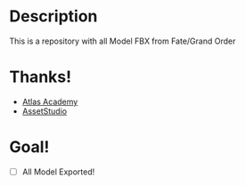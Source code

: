 # Description

This is a repository with all Model FBX from Fate/Grand Order

# Thanks!

- [Atlas Academy](https://github.com/atlasacademy)
- [AssetStudio](https://github.com/Perfare/AssetStudio)

# Goal!

- [ ] All Model Exported!

